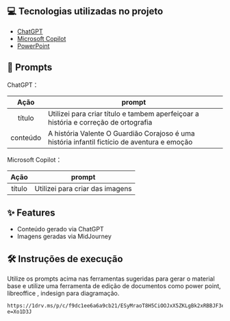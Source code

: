 

## 💻 Tecnologias utilizadas no projeto

- [ChatGPT](https://chat.openai.com/) 
- [Microsoft Copilot](https://copilot.microsoft.com/chats/LV1HqWDzbwk3c85RL3C9c)
- [PowerPoint](https://www.microsoft.com/en/microsoft-365/powerpoint)

## 🧠 Prompts


ChatGPT：

|   Ação   | prompt                                                                                                                                                                                                                                                                         |
| :------: | ------------------------------------------------------------------------------------------------------------------------------------------------------------------------------------------------------------------------------------------------------------------------------ |
|  título  | Utilizei para criar título e tambem aperfeiçoar a história e correção de ortografia                                                  |
| conteúdo | A história Valente O Guardião Corajoso é uma história infantil fictício de aventura e emoção 


Microsoft Copilot：

|  Ação  | prompt                                                                                 |
| :----: | -------------------------------------------------------------------------------------- |
| título | Utilizei para criar das imagens 
## ✨ Features

- Conteúdo gerado via ChatGPT
- Imagens geradas via MidJourney

## 🛠️ Instruções de execução

Utilize os prompts acima nas ferramentas sugeridas para gerar o material base e utilize uma ferramenta de edição de documentos como power point, libreoffice , indesign para diagramação.

    https://1drv.ms/p/c/f9dc1ee6a6a9cb21/ESyMraoT8H5CiOOJxX5ZKLgBk2xRBBJF3eayoO14V2ftdQ?e=Xo1D3J
